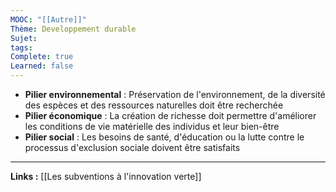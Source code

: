 ```yaml
---
MOOC: "[[Autre]]"
Thème: Developpement durable
Sujet: 
tags: 
Complete: true
Learned: false
---
```


- **Pilier environnemental** : Préservation de l'environnement, de la diversité des espèces et des ressources naturelles doit être recherchée
- **Pilier économique** : La création de richesse doit permettre d'améliorer les conditions de vie matérielle des individus et leur bien-être
- **Pilier social** : Les besoins de santé, d'éducation ou la lutte contre le processus d'exclusion sociale doivent être satisfaits

---

**Links :**
[[Les subventions à l'innovation verte]]

